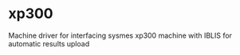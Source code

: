 # xp300
Machine driver for interfacing sysmes xp300 machine with IBLIS for automatic results upload
